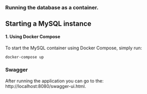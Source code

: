 ### Running the database as a container.
## Starting a MySQL instance

#### 1. Using Docker Compose
To start the MySQL container using Docker Compose, simply run:
```bash
docker-compose up
```

[//]: # (#### 2. Alternatively, you can start the MySQL container via the terminal using the following command:)

[//]: # ()
[//]: # ()
[//]: # ()
[//]: # (```bash)

[//]: # ()
[//]: # ( docker run --name mysql-container -e MYSQL_ROOT_PASSWORD=password -e MYSQL_DATABASE=todo_database -e TZ=UTC -p 3306:3306 -v mysql-data:/var/lib/mysql -d mysql )

[//]: # ()
[//]: # ( ```)

[//]: # ()
[//]: # (&#40;application properties, user :root&#41;)


### Swagger
After running the application you can go to the: http://localhost:8080/swagger-ui.html.